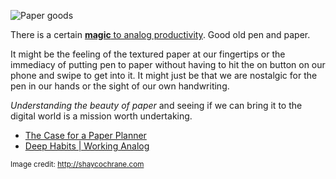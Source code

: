 ![Paper goods](http://shaycochrane.com/wp-content/uploads/2015/01/Powersheets2015blog.jpg)

There is a certain [**magic** to analog productivity](https://twitter.com/iteles/status/560601442344792064). Good old pen and paper.

It might be the feeling of the textured paper at our fingertips or the immediacy of putting pen to paper without having to hit the on button on our phone and swipe to get into it. It might just be that we are nostalgic for the pen in our hands or the sight of our own handwriting.

_Understanding the beauty of paper_ and seeing if we can bring it to the digital world is a mission worth undertaking.

* [The Case for a Paper Planner](http://99u.com/workbook/38463/step-away-from-the-iphone-the-case-for-a-paper-planner)
* [Deep Habits | Working Analog](http://calnewport.com/blog/2015/02/06/deep-habits-work-analog/hm)


<small>Image credit: http://shaycochrane.com</small>
